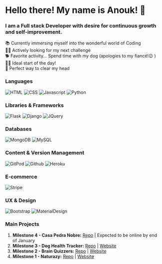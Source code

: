 # Hello there! My name is Anouk! 👋
### I am a Full stack Developer with desire for continuous growth and self-improvement.

📚  Currently immersing myself into the wonderful world of Coding  
👩‍💻  Actively looking for my next challenge   
🐕  Favorite activity... Spend time with my dog (apologies to my fiancé!😉 )  
🏃‍♀️  Ideal start of the day!  
🎹  Perfect way to clear my head 

### Languages

![HTML](https://img.shields.io/static/v1?label=HTML&message=5&style=flat&color=E34F26&logo=html5)
![CSS](https://img.shields.io/static/v1?label=CSS&message=3&style=flat&color=1572B6&logo=css3)
![Javascript](https://img.shields.io/static/v1?label=JavaScript&message=ES8&style=flat&color=F7DF1E&logo=JavaScript)
![Python](https://img.shields.io/static/v1?label=Python&message=3&style=flat&color=3776AB&logo=PYTHON)

### Libraries & Frameworks

![Flask](https://img.shields.io/static/v1?label=Flask&message=1.1.2&style=flat&color=000000&logo=flask)
![Django](https://img.shields.io/static/v1?label=Django&message=3.0.8&style=flat&color=092E20&logo=django)
![JQuery](https://img.shields.io/static/v1?label=JQuery&message=3.5.1&style=flat&color=0769AD&logo=jquery)

### Databases

![MongoDB](https://img.shields.io/static/v1?label=MongoDB&message=4.2.8&style=flat&color=47A248&logo=mongodb)
![MySQL](https://img.shields.io/static/v1?label=MySQL&message=8&style=flat&color=4479A1&logo=mysql)

### Content & Version Management

![GitPod](https://img.shields.io/static/v1?label=GitPod&message=🌙&style=flat&color=1AA6E4&logo=gitpod)
![Github](https://img.shields.io/static/v1?label=GitHub&message=🪐&style=flat&color=181717&logo=github)
![Heroku](https://img.shields.io/static/v1?label=Heroku&message=👽&style=flat&color=430098&logo=heroku)

### E-commerce

![Stripe](https://img.shields.io/static/v1?label=Stripe&message=💰&style=flat&color=008CDD&logo=stripe)

### UX & Design

![Bootstrap](https://img.shields.io/static/v1?label=Bootstrap&message=🎨&style=flat&color=563D7C&logo=bootstrap)
![MaterialDesign](https://img.shields.io/static/v1?label=MaterialDesign&message=🎨&style=flat&color=757575&logo=material-design)

### Main Projects

1.  <strong>Milestone 4 - Casa Pedra Nobre:</strong> [Repo](https://github.com/AnoukSmet/Casa-Pedra-Nobre) | Expected to be online by end of January
2.  <strong>Milestone 3 - Dog Health Tracker:</strong> [Repo](https://github.com/AnoukSmet/Dog-Health-Tracker) | [Website](https://dog-health-tracker.herokuapp.com/)
3.  <strong>Milestone 2 - Brain Quizzers:</strong> [Repo](https://github.com/AnoukSmet/Brain-Quizzers) | [Website](https://anouksmet.github.io/Brain-Quizzers/)
4.  <strong>Milestone 1 - Naturazy:</strong> [Repo](https://github.com/AnoukSmet/Naturazy) | [Website](https://anouksmet.github.io/Naturazy/)
